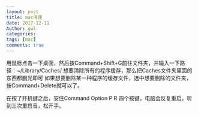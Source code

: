 ```yaml
---
layout: post
title: mac清理
date: 2017-12-11
Author: gwl
categories: 
tags: [mac]
comments: true
---
```



用鼠标点击一下桌面，然后按Command+Shift+G前往文件夹，并输入一下路径：~/Library/Caches/
想要清除所有的程序缓存，那么把Caches文件夹里面的东西都删光即可
如果想要删除某一种程序的缓存文件，选中想要删除的文件夹，按Command+Delete就可以了。

在按了开机键之后，安住Command Option P R 四个按键，电脑会反复重启，听到三次重启音，松开手。
